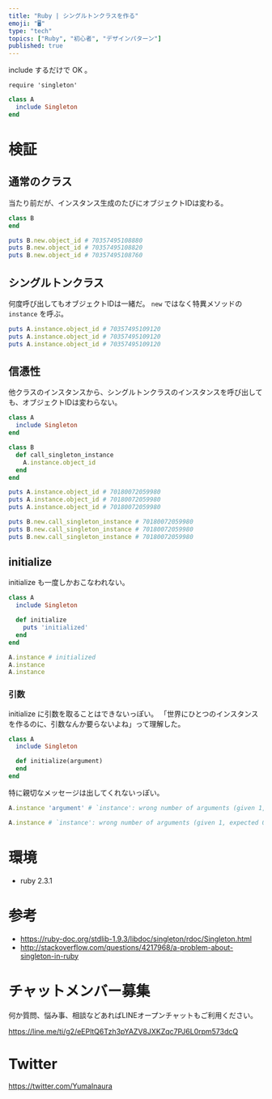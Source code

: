 ```yaml
---
title: "Ruby | シングルトンクラスを作る"
emoji: "🖥"
type: "tech"
topics: ["Ruby", "初心者", "デザインパターン"]
published: true
---
```


include するだけで OK 。

```ｒb
require 'singleton'
```

```rb
class A
  include Singleton
end
```


# 検証

## 通常のクラス

当たり前だが、インスタンス生成のたびにオブジェクトIDは変わる。

```rb
class B
end
```

```rb
puts B.new.object_id # 70357495108880
puts B.new.object_id # 70357495108820
puts B.new.object_id # 70357495108760
```

## シングルトンクラス

何度呼び出してもオブジェクトIDは一緒だ。
`new` ではなく特異メソッドの `instance` を呼ぶ。

```rb
puts A.instance.object_id # 70357495109120
puts A.instance.object_id # 70357495109120
puts A.instance.object_id # 70357495109120
```

## 信憑性

他クラスのインスタンスから、シングルトンクラスのインスタンスを呼び出しても、オブジェクトIDは変わらない。

```rb
class A
  include Singleton
end
```

```rb
class B
  def call_singleton_instance
    A.instance.object_id
  end
end
```

```rb
puts A.instance.object_id # 70180072059980
puts A.instance.object_id # 70180072059980
puts A.instance.object_id # 70180072059980

puts B.new.call_singleton_instance # 70180072059980
puts B.new.call_singleton_instance # 70180072059980
puts B.new.call_singleton_instance # 70180072059980
```

## initialize

initialize も一度しかおこなわれない。

```rb
class A
  include Singleton

  def initialize
    puts 'initialized'
  end
end
```

```rb
A.instance # initialized
A.instance
A.instance
```

### 引数

initialize に引数を取ることはできないっぽい。
「世界にひとつのインスタンスを作るのに、引数なんか要らないよね」って理解した。

```rb
class A
  include Singleton

  def initialize(argument)
  end
end
```

特に親切なメッセージは出してくれないっぽい。

```rb
A.instance 'argument' # `instance': wrong number of arguments (given 1, expected 0) (ArgumentError)

A.instance # `instance': wrong number of arguments (given 1, expected 0) (ArgumentError)
```

# 環境

- ruby 2.3.1

# 参考

- https://ruby-doc.org/stdlib-1.9.3/libdoc/singleton/rdoc/Singleton.html
- http://stackoverflow.com/questions/4217968/a-problem-about-singleton-in-ruby








<!-- Update From Qiita API -->

# チャットメンバー募集


何か質問、悩み事、相談などあればLINEオープンチャットもご利用ください。

https://line.me/ti/g2/eEPltQ6Tzh3pYAZV8JXKZqc7PJ6L0rpm573dcQ





# Twitter


https://twitter.com/YumaInaura


<!-- Update From Qiita API -->



